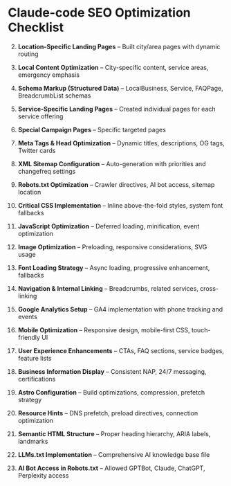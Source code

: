 # Claude-code SEO Optimization Checklist

2. **Location-Specific Landing Pages** – Built city/area pages with dynamic routing  
12. **Local Content Optimization** – City-specific content, service areas, emergency emphasis  

4. **Schema Markup (Structured Data)** – LocalBusiness, Service, FAQPage, BreadcrumbList schemas  
1. **Service-Specific Landing Pages** – Created individual pages for each service offering  
3. **Special Campaign Pages** – Specific targeted pages  
5. **Meta Tags & Head Optimization** – Dynamic titles, descriptions, OG tags, Twitter cards  
6. **XML Sitemap Configuration** – Auto-generation with priorities and changefreq settings  
7. **Robots.txt Optimization** – Crawler directives, AI bot access, sitemap location  
8. **Critical CSS Implementation** – Inline above-the-fold styles, system font fallbacks  
9. **JavaScript Optimization** – Deferred loading, minification, event optimization  
10. **Image Optimization** – Preloading, responsive considerations, SVG usage  
11. **Font Loading Strategy** – Async loading, progressive enhancement, fallbacks  
13. **Navigation & Internal Linking** – Breadcrumbs, related services, cross-linking  
14. **Google Analytics Setup** – GA4 implementation with phone tracking and events  
15. **Mobile Optimization** – Responsive design, mobile-first CSS, touch-friendly UI  
16. **User Experience Enhancements** – CTAs, FAQ sections, service badges, feature lists  
17. **Business Information Display** – Consistent NAP, 24/7 messaging, certifications  
18. **Astro Configuration** – Build optimizations, compression, prefetch strategy  
19. **Resource Hints** – DNS prefetch, preload directives, connection optimization  
20. **Semantic HTML Structure** – Proper heading hierarchy, ARIA labels, landmarks  
21. **LLMs.txt Implementation** – Comprehensive AI knowledge base file  
22. **AI Bot Access in Robots.txt** – Allowed GPTBot, Claude, ChatGPT, Perplexity access  
